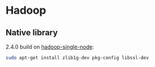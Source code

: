 # Hadoop

## Native library

2.4.0 build on [hadoop-single-node](https://raw.githubusercontent.com/junjiemars/kit/master/docker/compose/hadoop/hadoop-single-node.yaml):
```bash
sudo apt-get install zlib1g-dev pkg-config libssl-dev
```